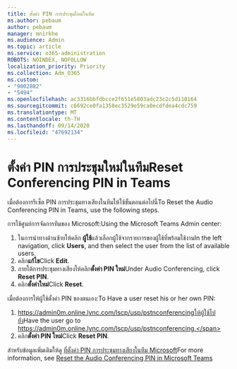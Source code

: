 ```yaml
---
title: ตั้งค่า PIN การประชุมใหม่ในทีม
ms.author: pebaum
author: pebaum
manager: mnirkhe
ms.audience: Admin
ms.topic: article
ms.service: o365-administration
ROBOTS: NOINDEX, NOFOLLOW
localization_priority: Priority
ms.collection: Adm_O365
ms.custom:
- "9002882"
- "5494"
ms.openlocfilehash: ac3316bbfdbcce2f651e5803adc23c2c5d110164
ms.sourcegitcommit: c6692ce0fa1358ec3529e59ca0ecdfdea4cdc759
ms.translationtype: MT
ms.contentlocale: th-TH
ms.lasthandoff: 09/14/2020
ms.locfileid: "47692134"
---
```

# <a name="reset-conferencing-pin-in-teams"></a><span data-ttu-id="50923-102">ตั้งค่า PIN การประชุมใหม่ในทีม</span><span class="sxs-lookup"><span data-stu-id="50923-102">Reset Conferencing PIN in Teams</span></span>

<span data-ttu-id="50923-103">เมื่อต้องการรีเซ็ต PIN การประชุมทางเสียงในทีมให้ใช้ขั้นตอนต่อไปนี้</span><span class="sxs-lookup"><span data-stu-id="50923-103">To Reset the Audio Conferencing PIN in Teams, use the following steps.</span></span>  

<span data-ttu-id="50923-104">การใช้ศูนย์การจัดการทีมของ Microsoft:</span><span class="sxs-lookup"><span data-stu-id="50923-104">Using the Microsoft Teams Admin center:</span></span>

1. <span data-ttu-id="50923-105">ในการนำทางด้านซ้ายให้คลิก **ผู้ใช้**แล้วเลือกผู้ใช้จากรายการของผู้ใช้ที่พร้อมใช้งาน</span><span class="sxs-lookup"><span data-stu-id="50923-105">In the left navigation, click **Users**, and then select the user from the list of available users.</span></span>
2. <span data-ttu-id="50923-106">คลิก**แก้ไข**</span><span class="sxs-lookup"><span data-stu-id="50923-106">Click **Edit**.</span></span>
3. <span data-ttu-id="50923-107">ภายใต้การประชุมทางเสียงให้คลิก**ตั้งค่า PIN ใหม่**</span><span class="sxs-lookup"><span data-stu-id="50923-107">Under Audio Conferencing, click **Reset PIN**.</span></span>
4. <span data-ttu-id="50923-108">คลิก**ตั้งค่าใหม่**</span><span class="sxs-lookup"><span data-stu-id="50923-108">Click **Reset**.</span></span>

<span data-ttu-id="50923-109">เมื่อต้องการให้ผู้ใช้ตั้งค่า PIN ของตนเอง:</span><span class="sxs-lookup"><span data-stu-id="50923-109">To Have a user reset his or her own PIN:</span></span>
1. <span data-ttu-id="50923-110">https://admin0m.online.lync.com/lscp/usp/pstnconferencingให้ผู้ใช้ไปยัง</span><span class="sxs-lookup"><span data-stu-id="50923-110">Have the user go to https://admin0m.online.lync.com/lscp/usp/pstnconferencing.</span></span>
2. <span data-ttu-id="50923-111">คลิก**ตั้งค่า PIN ใหม่**</span><span class="sxs-lookup"><span data-stu-id="50923-111">Click **Reset PIN**.</span></span>

<span data-ttu-id="50923-112">สำหรับข้อมูลเพิ่มเติมให้ดู [ที่ตั้งค่า PIN การประชุมทางเสียงในทีม Microsoft](https://docs.microsoft.com/microsoftteams/reset-the-audio-conferencing-pin-in-teams)</span><span class="sxs-lookup"><span data-stu-id="50923-112">For more information, see [Reset the Audio Conferencing PIN in Microsoft Teams](https://docs.microsoft.com/microsoftteams/reset-the-audio-conferencing-pin-in-teams)</span></span>
